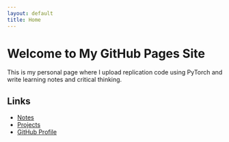 ```yaml
---
layout: default
title: Home
---
```


# Welcome to My GitHub Pages Site

This is my personal page where I upload replication code using PyTorch and write learning notes and critical thinking.

## Links

- [Notes](notes.md)
- [Projects](projects.md)
- [GitHub Profile](https://github.com/myang13ff14)

